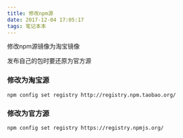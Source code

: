 ```yaml
---
title: 修改npm源
date: 2017-12-04 17:05:17
tags: 笔记本本
---
```

修改npm源镜像为淘宝镜像

发布自己的包时要还原为官方源

### 修改为淘宝源

    npm config set registry http://registry.npm.taobao.org/

### 修改为官方源

    npm config set registry https://registry.npmjs.org/